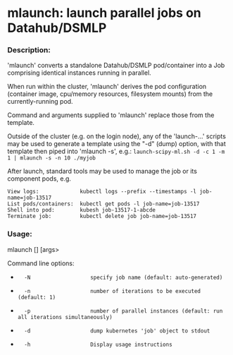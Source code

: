 
# mlaunch: launch parallel jobs on Datahub/DSMLP

### Description:

'mlaunch' converts a standalone Datahub/DSMLP pod/container into a Job
comprising identical instances running in parallel.

When run within the cluster, 'mlaunch' derives the pod configuration
(container image, cpu/memory resources, filesystem mounts) from the
currently-running pod.    

Command and arguments supplied to 'mlaunch' replace those from the template.

Outside of the cluster (e.g. on the login node), any of the
'launch-...' scripts may be used to generate a template using the "-d" (dump) option,
with that template then piped into 'mlaunch -s', e.g.: `launch-scipy-ml.sh -d -c 1 -m 1 | mlaunch -s -n 10 ./myjob`

After launch, standard tools may be used to manage the job or its component pods, e.g.

```
View logs:             kubectl logs --prefix --timestamps -l job-name=job-13517
List pods/containers:  kubectl get pods -l job-name=job-13517
Shell into pod:        kubesh job-13517-1-abcde
Terminate job:         kubectl delete job job-name=job-13517
```

### Usage:

mlaunch [<args>] <container command> [args>

Command line options:
 *       -N                   specify job name (default: auto-generated)
 *       -n                   number of iterations to be executed (default: 1)
 *       -p                   number of parallel instances (default: run all iterations simultaneously)
 *       -d                   dump kubernetes 'job' object to stdout
 *       -h                   Display usage instructions
